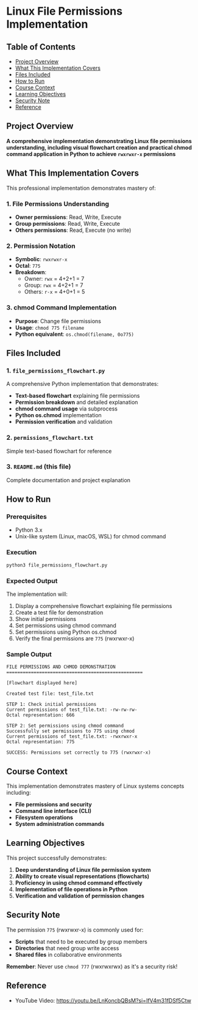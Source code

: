 # Linux File Permissions Implementation

## Table of Contents
- [Project Overview](#project-overview)
- [What This Implementation Covers](#what-this-implementation-covers)
- [Files Included](#files-included)
- [How to Run](#how-to-run)
- [Course Context](#course-context)
- [Learning Objectives](#learning-objectives)
- [Security Note](#security-note)
- [Reference](#reference)

## Project Overview
**A comprehensive implementation demonstrating Linux file permissions understanding, including visual flowchart creation and practical chmod command application in Python to achieve `rwxrwxr-x` permissions**

## What This Implementation Covers

This professional implementation demonstrates mastery of:

### 1. File Permissions Understanding
- **Owner permissions**: Read, Write, Execute
- **Group permissions**: Read, Write, Execute  
- **Others permissions**: Read, Execute (no write)

### 2. Permission Notation
- **Symbolic**: `rwxrwxr-x`
- **Octal**: `775`
- **Breakdown**:
  - Owner: `rwx` = 4+2+1 = 7
  - Group: `rwx` = 4+2+1 = 7
  - Others: `r-x` = 4+0+1 = 5

### 3. chmod Command Implementation
- **Purpose**: Change file permissions
- **Usage**: `chmod 775 filename`
- **Python equivalent**: `os.chmod(filename, 0o775)`

## Files Included

### 1. `file_permissions_flowchart.py`
A comprehensive Python implementation that demonstrates:
- **Text-based flowchart** explaining file permissions
- **Permission breakdown** and detailed explanation
- **chmod command usage** via subprocess
- **Python os.chmod** implementation
- **Permission verification** and validation

### 2. `permissions_flowchart.txt`
Simple text-based flowchart for reference

### 3. `README.md` (this file)
Complete documentation and project explanation

## How to Run

### Prerequisites
- Python 3.x
- Unix-like system (Linux, macOS, WSL) for chmod command

### Execution
```bash
python3 file_permissions_flowchart.py
```

### Expected Output
The implementation will:
1. Display a comprehensive flowchart explaining file permissions
2. Create a test file for demonstration
3. Show initial permissions
4. Set permissions using chmod command
5. Set permissions using Python os.chmod
6. Verify the final permissions are `775` (rwxrwxr-x)

### Sample Output
```
FILE PERMISSIONS AND CHMOD DEMONSTRATION
==================================================

[Flowchart displayed here]

Created test file: test_file.txt

STEP 1: Check initial permissions
Current permissions of test_file.txt: -rw-rw-rw-
Octal representation: 666

STEP 2: Set permissions using chmod command
Successfully set permissions to 775 using chmod
Current permissions of test_file.txt: -rwxrwxr-x
Octal representation: 775

SUCCESS: Permissions set correctly to 775 (rwxrwxr-x)
```

## Course Context

This implementation demonstrates mastery of Linux systems concepts including:
- **File permissions and security**
- **Command line interface (CLI)**
- **Filesystem operations**
- **System administration commands**

## Learning Objectives

This project successfully demonstrates:
1. **Deep understanding of Linux file permission system**
2. **Ability to create visual representations (flowcharts)**
3. **Proficiency in using chmod command effectively**
4. **Implementation of file operations in Python**
5. **Verification and validation of permission changes**

## Security Note

The permission `775` (rwxrwxr-x) is commonly used for:
- **Scripts** that need to be executed by group members
- **Directories** that need group write access
- **Shared files** in collaborative environments

**Remember**: Never use `chmod 777` (rwxrwxrwx) as it's a security risk!

## Reference
- YouTube Video: https://youtu.be/LnKoncbQBsM?si=IfV4m31fDSf5Ctw 